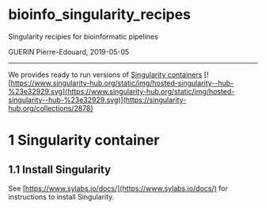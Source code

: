 # bioinfo_singularity_recipes
Singularity recipies for bioinformatic pipelines

GUERIN Pierre-Edouard, 2019-05-05

********************************************************************

We provides ready to run versions of [Singularity containers](https://www.sylabs.io/) [![https://www.singularity-hub.org/static/img/hosted-singularity--hub-%23e32929.svg](https://www.singularity-hub.org/static/img/hosted-singularity--hub-%23e32929.svg)](https://singularity-hub.org/collections/2878)


# 1 Singularity container

## 1.1 Install Singularity
See [https://www.sylabs.io/docs/](https://www.sylabs.io/docs/) for instructions to install Singularity.

